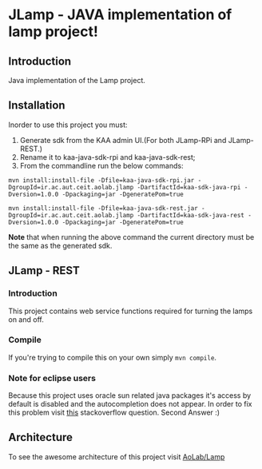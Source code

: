 # JLamp - JAVA implementation of lamp project!
## Introduction
Java implementation of the Lamp project.

## Installation
Inorder to use this project you must:  
1. Generate sdk from the KAA admin UI.(For both JLamp-RPi and JLamp-REST.)   
2. Rename it to kaa-java-sdk-rpi and kaa-java-sdk-rest;  
3. From the commandline run the below commands:  

```shell
mvn install:install-file -Dfile=kaa-java-sdk-rpi.jar -DgroupId=ir.ac.aut.ceit.aolab.jlamp -DartifactId=kaa-sdk-java-rpi -Dversion=1.0.0 -Dpackaging=jar -DgeneratePom=true
```

```shell
mvn install:install-file -Dfile=kaa-java-sdk-rest.jar -DgroupId=ir.ac.aut.ceit.aolab.jlamp -DartifactId=kaa-sdk-java-rest -Dversion=1.0.0 -Dpackaging=jar -DgeneratePom=true
```

**Note** that when running the above command the current directory must be the same as the generated sdk.

## JLamp - REST
### Introduction
This project contains web service functions required for turning the lamps on and off.

### Compile
If you're trying to compile this on your own simply `mvn compile`.

### Note for eclipse users
Because this project uses oracle sun related java packages it's access by default
is disabled and the autocompletion does not appear.
In order to fix this problem visit
[this](http://stackoverflow.com/questions/13155734/eclipse-cant-recognize-com-sun-net-httpserver-httpserver-package)
stackoverflow question. Second Answer :)

## Architecture
To see the awesome architecture of this project visit [AoLab/Lamp](https://github.com/AoLab/Lamp) 
